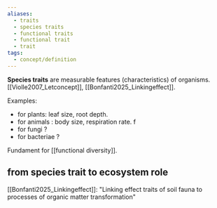 ```yaml
---
aliases:
  - traits
  - species traits
  - functional traits
  - functional trait
  - trait
tags:
  - concept/definition
---
```

**Species traits** are measurable features (characteristics) of organisms. [[Violle2007_Letconcept]], [[Bonfanti2025_Linkingeffect]]. 

Examples:
- for plants: leaf size, root depth. 
- for animals : body size, respiration rate. f
- for fungi ? 
- for bacteriae ?

Fundament for [[functional diversity]].
## from species trait to ecosystem role
[[Bonfanti2025_Linkingeffect]]: "Linking effect traits of soil fauna to processes of organic matter transformation"
